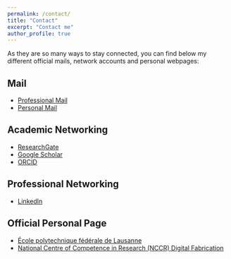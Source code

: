 ```yaml
---
permalink: /contact/
title: "Contact"
excerpt: "Contact me"
author_profile: true
---
```

As they are so many ways to stay connected, you can find below my different official mails, network accounts and personal webpages:

Mail
------
* [Professional Mail](mailto:julien.gamerro@epfl.ch)
* [Personal Mail](mailto:julien.gamerro@gmail.com)

Academic Networking
------
* [ResearchGate](https://www.researchgate.net/profile/Julien_Gamerro)
* [Google Scholar](https://scholar.google.com/citations?user=OdyQHEEAAAAJ&hl=en)
* [ORCID](https://orcid.org/0000-0001-7802-5345)

Professional Networking
------
* [LinkedIn](https://www.linkedin.com/in/juliengamerro/?locale=en_US)

Official Personal Page
------
* [École polytechnique fédérale de Lausanne](https://people.epfl.ch/julien.gamerro?lang=en)
* [National Centre of Competence in Research (NCCR) Digital Fabrication](http://www.dfab.ch/twofolio/julien-gamerro-2/)
